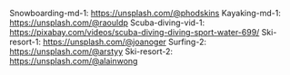 Snowboarding-md-1: https://unsplash.com/@phodskins
Kayaking-md-1: https://unsplash.com/@raouldp
Scuba-diving-vid-1: https://pixabay.com/videos/scuba-diving-diving-sport-water-699/
Ski-resort-1: https://unsplash.com/@joanoger
Surfing-2: https://unsplash.com/@arstyy
Ski-resort-2: https://unsplash.com/@alainwong